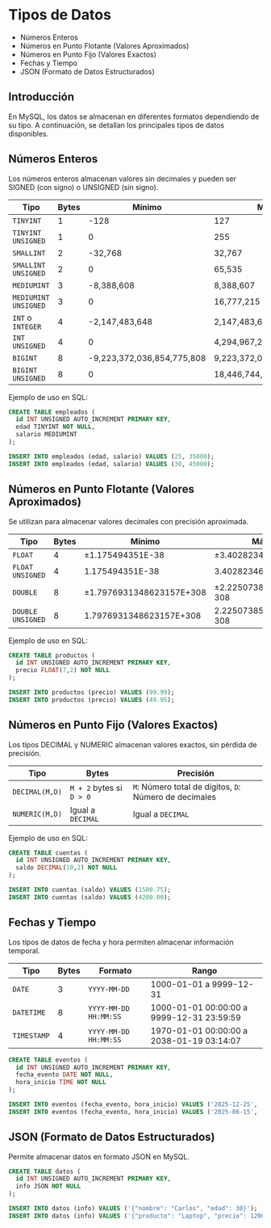 # Tipos de Datos

* Números Enteros
* Números en Punto Flotante (Valores Aproximados)
* Números en Punto Fijo (Valores Exactos)
* Fechas y Tiempo
* JSON (Formato de Datos Estructurados)

## Introducción

En MySQL, los datos se almacenan en diferentes formatos dependiendo de su tipo. A continuación, se detallan los principales tipos de datos disponibles.

## Números Enteros

Los números enteros almacenan valores sin decimales y pueden ser SIGNED (con signo) o UNSIGNED (sin signo).

| **Tipo**             | **Bytes** | **Mínimo**                  | **Máximo**                  |
|----------------------|----------|-----------------------------|-----------------------------|
| `TINYINT`           | 1        | -128                         | 127                         |
| `TINYINT UNSIGNED`  | 1        | 0                            | 255                         |
| `SMALLINT`          | 2        | -32,768                      | 32,767                      |
| `SMALLINT UNSIGNED` | 2        | 0                            | 65,535                      |
| `MEDIUMINT`         | 3        | -8,388,608                   | 8,388,607                   |
| `MEDIUMINT UNSIGNED`| 3        | 0                            | 16,777,215                  |
| `INT` o `INTEGER`   | 4        | -2,147,483,648               | 2,147,483,647               |
| `INT UNSIGNED`      | 4        | 0                            | 4,294,967,295               |
| `BIGINT`            | 8        | -9,223,372,036,854,775,808   | 9,223,372,036,854,775,807   |
| `BIGINT UNSIGNED`   | 8        | 0                            | 18,446,744,073,709,551,615  |

Ejemplo de uso en SQL:

```sql
CREATE TABLE empleados (
  id INT UNSIGNED AUTO_INCREMENT PRIMARY KEY,
  edad TINYINT NOT NULL,
  salario MEDIUMINT
);
```

```sql
INSERT INTO empleados (edad, salario) VALUES (25, 35000);
INSERT INTO empleados (edad, salario) VALUES (30, 45000);
```

## Números en Punto Flotante (Valores Aproximados)

Se utilizan para almacenar valores decimales con precisión aproximada.

| **Tipo**              | **Bytes** | **Mínimo**                      | **Máximo**                      |
|----------------------|----------|---------------------------------|---------------------------------|
| `FLOAT`             | 4        | ±1.175494351E-38                | ±3.402823466E+38               |
| `FLOAT UNSIGNED`    | 4        | 1.175494351E-38                 | 3.402823466E+38                |
| `DOUBLE`            | 8        | ±1.7976931348623157E+308        | ±2.2250738585072014E-308       |
| `DOUBLE UNSIGNED`   | 8        | 1.7976931348623157E+308         | 2.2250738585072014E-308        |

Ejemplo de uso en SQL:

```sql
CREATE TABLE productos (
  id INT UNSIGNED AUTO_INCREMENT PRIMARY KEY,
  precio FLOAT(7,2) NOT NULL
);
```

```sql
INSERT INTO productos (precio) VALUES (99.99);
INSERT INTO productos (precio) VALUES (49.95);
```

## Números en Punto Fijo (Valores Exactos)

Los tipos DECIMAL y NUMERIC almacenan valores exactos, sin pérdida de precisión.

| **Tipo**              | **Bytes**               | **Precisión**                 |
|----------------------|-----------------------|------------------------------|
| `DECIMAL(M,D)`      | `M + 2` bytes si `D > 0` | `M`: Número total de dígitos, `D`: Número de decimales |
| `NUMERIC(M,D)`      | Igual a `DECIMAL`       | Igual a `DECIMAL` |


Ejemplo de uso en SQL:

```sql
CREATE TABLE cuentas (
  id INT UNSIGNED AUTO_INCREMENT PRIMARY KEY,
  saldo DECIMAL(10,2) NOT NULL
);
```

```sql
INSERT INTO cuentas (saldo) VALUES (1500.75);
INSERT INTO cuentas (saldo) VALUES (4200.00);
```

## Fechas y Tiempo

Los tipos de datos de fecha y hora permiten almacenar información temporal.

| **Tipo**       | **Bytes** | **Formato**              | **Rango**                     |
|---------------|----------|------------------------|------------------------------|
| `DATE`       | 3        | `YYYY-MM-DD`           | 1000-01-01 a 9999-12-31     |
| `DATETIME`   | 8        | `YYYY-MM-DD HH:MM:SS`  | 1000-01-01 00:00:00 a 9999-12-31 23:59:59 |
| `TIMESTAMP`  | 4        | `YYYY-MM-DD HH:MM:SS`  | 1970-01-01 00:00:00 a 2038-01-19 03:14:07 |


```sql
CREATE TABLE eventos (
  id INT UNSIGNED AUTO_INCREMENT PRIMARY KEY,
  fecha_evento DATE NOT NULL,
  hora_inicio TIME NOT NULL
);
```

```sql
INSERT INTO eventos (fecha_evento, hora_inicio) VALUES ('2025-12-25', '18:30:00');
INSERT INTO eventos (fecha_evento, hora_inicio) VALUES ('2025-06-15', '14:00:00');
```

## JSON (Formato de Datos Estructurados)

Permite almacenar datos en formato JSON en MySQL.

```sql
CREATE TABLE datos (
  id INT UNSIGNED AUTO_INCREMENT PRIMARY KEY,
  info JSON NOT NULL
);
```

```sql
INSERT INTO datos (info) VALUES ('{"nombre": "Carlos", "edad": 30}');
INSERT INTO datos (info) VALUES ('{"producto": "Laptop", "precio": 1200.99}');
```

